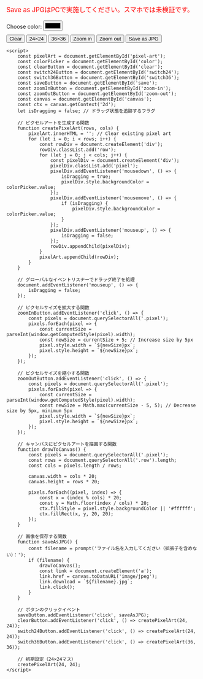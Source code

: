 <!DOCTYPE html>
<html lang="ja">
<head>
    <meta charset="UTF-8">
    <meta name="viewport" content="width=device-width, initial-scale=1.0">
    <style>
        .pixel {
            width: 20px;
            height: 20px;
            float: left;
            border: 1px solid #ddd;
        }
        .row {
            clear: both;
        }
        #color-picker {
            margin-bottom: 10px;
        }
        #buttons {
            margin-top: 10px;
        }
    </style>
    <title>Pixel Art</title>
</head>
<body>
    <div id="color-picker">
        <p style="color: red; font-size: 1.2em;">Save as JPGはPCで実施してください。スマホでは未検証です。</p>
        <label for="colors">Choose color:</label>
        <input type="color" id="color" value="#000000">
    </div>
    <div id="buttons">
        <button id="clear">Clear</button>
        <button id="switch24">24×24</button>
        <button id="switch36">36×36</button>
        <button id="zoom-in">Zoom in</button> <!-- 拡大ボタン -->
        <button id="zoom-out">Zoom out</button> <!-- 縮小ボタン -->
        <button id="save">Save as JPG</button>
    </div>
    <div id="pixel-art"></div>
    <canvas id="canvas" style="display:none;"></canvas>

    <script>
        const pixelArt = document.getElementById('pixel-art');
        const colorPicker = document.getElementById('color');
        const clearButton = document.getElementById('clear');
        const switch24Button = document.getElementById('switch24');
        const switch36Button = document.getElementById('switch36');
        const saveButton = document.getElementById('save');
        const zoomInButton = document.getElementById('zoom-in');
        const zoomOutButton = document.getElementById('zoom-out');
        const canvas = document.getElementById('canvas');
        const ctx = canvas.getContext('2d');
        let isDragging = false; // ドラッグ状態を追跡するフラグ

        // ピクセルアートを生成する関数
        function createPixelArt(rows, cols) {
            pixelArt.innerHTML = ''; // Clear existing pixel art
            for (let i = 0; i < rows; i++) {
                const rowDiv = document.createElement('div');
                rowDiv.classList.add('row');
                for (let j = 0; j < cols; j++) {
                    const pixelDiv = document.createElement('div');
                    pixelDiv.classList.add('pixel');
                    pixelDiv.addEventListener('mousedown', () => {
                        isDragging = true;
                        pixelDiv.style.backgroundColor = colorPicker.value;
                    });
                    pixelDiv.addEventListener('mousemove', () => {
                        if (isDragging) {
                            pixelDiv.style.backgroundColor = colorPicker.value;
                        }
                    });
                    pixelDiv.addEventListener('mouseup', () => {
                        isDragging = false;
                    });
                    rowDiv.appendChild(pixelDiv);
                }
                pixelArt.appendChild(rowDiv);
            }
        }

        // グローバルなイベントリスナーでドラッグ終了を処理
        document.addEventListener('mouseup', () => {
            isDragging = false;
        });

        // ピクセルサイズを拡大する関数
        zoomInButton.addEventListener('click', () => {
            const pixels = document.querySelectorAll('.pixel');
            pixels.forEach(pixel => {
                const currentSize = parseInt(window.getComputedStyle(pixel).width);
                const newSize = currentSize + 5; // Increase size by 5px
                pixel.style.width = `${newSize}px`;
                pixel.style.height = `${newSize}px`;
            });
        });

        // ピクセルサイズを縮小する関数
        zoomOutButton.addEventListener('click', () => {
            const pixels = document.querySelectorAll('.pixel');
            pixels.forEach(pixel => {
                const currentSize = parseInt(window.getComputedStyle(pixel).width);
                const newSize = Math.max(currentSize - 5, 5); // Decrease size by 5px, minimum 5px
                pixel.style.width = `${newSize}px`;
                pixel.style.height = `${newSize}px`;
            });
        });

        // キャンバスにピクセルアートを描画する関数
        function drawToCanvas() {
            const pixels = document.querySelectorAll('.pixel');
            const rows = document.querySelectorAll('.row').length;
            const cols = pixels.length / rows;

            canvas.width = cols * 20;
            canvas.height = rows * 20;

            pixels.forEach((pixel, index) => {
                const x = (index % cols) * 20;
                const y = Math.floor(index / cols) * 20;
                ctx.fillStyle = pixel.style.backgroundColor || '#ffffff';
                ctx.fillRect(x, y, 20, 20);
            });
        }

        // 画像を保存する関数
        function saveAsJPG() {
            const filename = prompt('ファイル名を入力してください（拡張子を含めない）：');
            if (filename) {
                drawToCanvas();
                const link = document.createElement('a');
                link.href = canvas.toDataURL('image/jpeg');
                link.download = `${filename}.jpg`;
                link.click();
            }
        }

        // ボタンのクリックイベント
        saveButton.addEventListener('click', saveAsJPG);
        clearButton.addEventListener('click', () => createPixelArt(24, 24));
        switch24Button.addEventListener('click', () => createPixelArt(24, 24));
        switch36Button.addEventListener('click', () => createPixelArt(36, 36));

        // 初期設定（24×24マス）
        createPixelArt(24, 24);
    </script>
</body>
</html>

